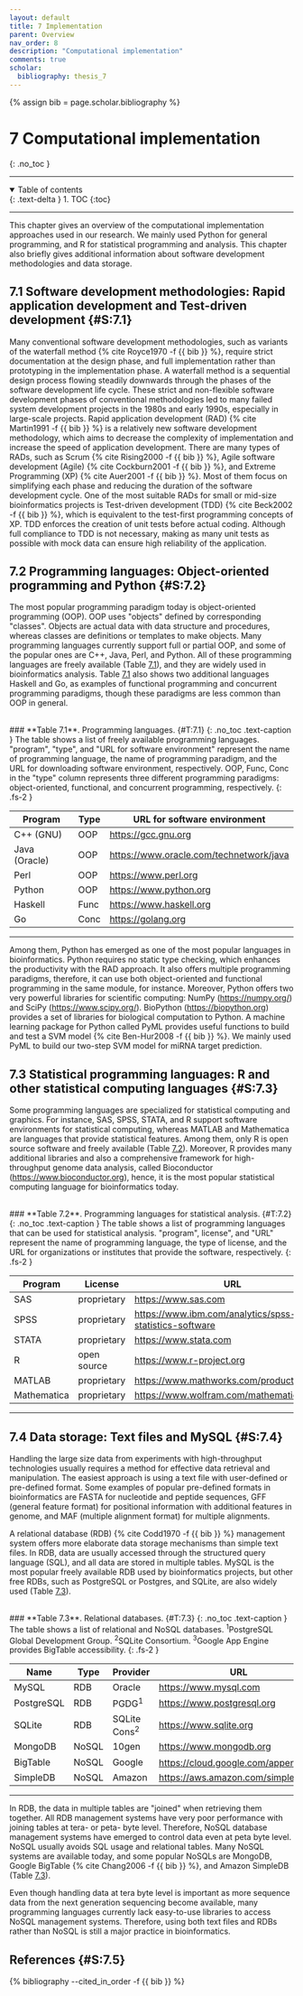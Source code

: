```yaml
---
layout: default
title: 7 Implementation
parent: Overview
nav_order: 8
description: "Computational implementation"
comments: true
scholar:
  bibliography: thesis_7
---
```


{% assign bib = page.scholar.bibliography %}

# 7 Computational implementation
{: .no_toc }

---

<details open markdown="block">
  <summary>
    Table of contents
  </summary>
  {: .text-delta }
1. TOC
{:toc}
</details>

---

This chapter gives an overview of the computational implementation
approaches used in our research. We mainly used Python for general
programming, and R for statistical programming and analysis. This
chapter also briefly gives additional information about software
development methodologies and data storage.

## 7.1 Software development methodologies: Rapid application development and Test-driven development {#S:7.1}

Many conventional software development methodologies, such as variants
of the waterfall method {% cite Royce1970 -f {{ bib }} %}, require strict documentation at
the design phase, and full implementation rather than prototyping in the
implementation phase. A waterfall method is a sequential design process
flowing steadily downwards through the phases of the software
development life cycle. These strict and non-flexible software
development phases of conventional methodologies led to many failed
system development projects in the 1980s and early 1990s, especially in
large-scale projects. Rapid application development (RAD) {% cite Martin1991 -f {{ bib }} %}
is a relatively new software development methodology, which aims to
decrease the complexity of implementation and increase the speed of
application development. There are many types of RADs, such as Scrum
{% cite Rising2000 -f {{ bib }} %}, Agile software development (Agile) {% cite Cockburn2001 -f {{ bib }} %}, and
Extreme Programming (XP) {% cite Auer2001 -f {{ bib }} %}. Most of them focus on simplifying
each phase and reducing the duration of the software development cycle.
One of the most suitable RADs for small or mid-size bioinformatics
projects is Test-driven development (TDD) {% cite Beck2002 -f {{ bib }} %}, which is
equivalent to the test-first programming concepts of XP. TDD enforces
the creation of unit tests before actual coding. Although full
compliance to TDD is not necessary, making as many unit tests as
possible with mock data can ensure high reliability of the application.

## 7.2 Programming languages: Object-oriented programming and Python {#S:7.2}

The most popular programming paradigm today is object-oriented
programming (OOP). OOP uses "objects" defined by corresponding
"classes". Objects are actual data with data structure and procedures,
whereas classes are definitions or templates to make objects. Many
programming languages currently support full or partial OOP, and some of
the popular ones are C++, Java, Perl, and Python. All of these
programming languages are freely available (Table [7.1](#T:7.1)),
and they are widely used in bioinformatics analysis.
Table [7.1](#T:7.1) also shows two additional languages Haskell
and Go, as examples of functional programming and concurrent programming
paradigms, though these paradigms are less common than OOP in general.

<br />
### **Table 7.1**. Programming languages. {#T:7.1}
{: .no_toc .text-caption }
The table shows a list of freely
available programming languages. "program", "type", and "URL for
software environment" represent the name of programming language, the
name of programming paradigm, and the URL for downloading software
environment, respectively. OOP, Func, Conc in the "type" column
represents three different programming paradigms: object-oriented,
functional, and concurrent programming, respectively.
{: .fs-2 }

| Program       | Type | URL for software environment              |
|---------------|------|-------------------------------------------|
| C++ (GNU)     | OOP  | <https://gcc.gnu.org>                     |
| Java (Oracle) | OOP  | <https://www.oracle.com/technetwork/java> |
| Perl          | OOP  | <https://www.perl.org>                    |
| Python        | OOP  | <https://www.python.org>                  |
| Haskell       | Func | <https://www.haskell.org>                 |
| Go            | Conc | <https://golang.org>                      |

---

Among them, Python has emerged as one of the most popular languages in
bioinformatics. Python requires no static type checking, which enhances
the productivity with the RAD approach. It also offers multiple
programming paradigms, therefore, it can use both object-oriented and
functional programming in the same module, for instance. Moreover,
Python offers two very powerful libraries for scientific computing:
NumPy (<https://numpy.org/>) and SciPy (<https://www.scipy.org/>).
BioPython (<https://biopython.org>) provides a set of libraries for
biological computation to Python. A machine learning package for Python
called PyML provides useful functions to build and test a SVM model
{% cite Ben-Hur2008 -f {{ bib }} %}. We mainly used PyML to build our two-step SVM model for
miRNA target prediction.

## 7.3 Statistical programming languages: R and other statistical computing languages {#S:7.3}

Some programming languages are specialized for statistical computing and
graphics. For instance, SAS, SPSS, STATA, and R support software
environments for statistical computing, whereas MATLAB and Mathematica
are languages that provide statistical features. Among them, only R is
open source software and freely available (Table [7.2](#T:7.2)).
Moreover, R provides many additional
libraries and also a comprehensive framework for high-throughput genome
data analysis, called Bioconductor (<https://www.bioconductor.org>),
hence, it is the most popular statistical computing language for
bioinformatics today.

<br />
### **Table 7.2**. Programming languages for statistical analysis. {#T:7.2}
{: .no_toc .text-caption }
The table shows
a list of programming languages that can be used for statistical
analysis. "program", license", and "URL" represent the name of
programming language, the type of license, and the URL for
organizations or institutes that provide the software, respectively.
{: .fs-2 }

| Program     | License     | URL                                         |
|-------------|-------------|---------------------------------------------|
| SAS         | proprietary | <https://www.sas.com>                       |
| SPSS        | proprietary | <https://www.ibm.com/analytics/spss-statistics-software> |
| STATA       | proprietary | <https://www.stata.com>                     |
| R           | open source | <https://www.r-project.org>                 |
| MATLAB      | proprietary | <https://www.mathworks.com/products/matlab> |
| Mathematica | proprietary | <https://www.wolfram.com/mathematica>       |

---

## 7.4 Data storage: Text files and MySQL {#S:7.4}

Handling the large size data from experiments with high-throughput
technologies usually requires a method for effective data retrieval and
manipulation. The easiest approach is using a text file with
user-defined or pre-defined format. Some examples of popular pre-defined
formats in bioinformatics are FASTA for nucleotide and peptide
sequences, GFF (general feature format) for positional information with
additional features in genome, and MAF (multiple alignment format) for
multiple alignments.

A relational database (RDB) {% cite Codd1970 -f {{ bib }} %} management system offers more
elaborate data storage mechanisms than simple text files. In RDB, data
are usually accessed through the structured query language (SQL), and
all data are stored in multiple tables. MySQL is the most popular freely
available RDB used by bioinformatics projects, but other free RDBs, such
as PostgreSQL or Postgres, and SQLite, are also widely used (Table [7.3](#T:7.3)).

<br />
### **Table 7.3**. Relational databases. {#T:7.3}
{: .no_toc .text-caption }
The table shows a list of relational and NoSQL databases.
<sup>1</sup>PostgreSQL Global Development Group.
<sup>2</sup>SQLite Consortium.
<sup>3</sup>Google App Engine provides BigTable accessibility.
{: .fs-2 }

| Name       | Type  | Provider                | URL                                            |
|------------|-------|-------------------------|------------------------------------------------|
| MySQL      | RDB   | Oracle                  | <https://www.mysql.com>                         |
| PostgreSQL | RDB   | PGDG<sup>1</sup>        | <https://www.postgresql.org>                    |
| SQLite     | RDB   | SQLite Cons<sup>2</sup> | <https://www.sqlite.org>                        |
| MongoDB    | NoSQL | 10gen                   | <https://www.mongodb.org>                       |
| BigTable   | NoSQL | Google                  | <https://cloud.google.com/appengine><sup>3</sup> |
| SimpleDB   | NoSQL | Amazon                  | <https://aws.amazon.com/simpledb>               |

---

In RDB, the data in multiple tables are "joined" when retrieving them
together. All RDB management systems have very poor performance with
joining tables at tera- or peta- byte level. Therefore, NoSQL database
management systems have emerged to control data even at peta byte level.
NoSQL usually avoids SQL usage and relational tables. Many NoSQL systems
are available today, and some popular NoSQLs are MongoDB, Google
BigTable {% cite Chang2006 -f {{ bib }} %}, and Amazon SimpleDB (Table [7.3](#T:7.3)).

Even though handling data at tera byte level is important as more
sequence data from the next generation sequencing become available, many
programming languages currently lack easy-to-use libraries to access
NoSQL management systems. Therefore, using both text files and RDBs
rather than NoSQL is still a major practice in bioinformatics.

## References {#S:7.5}
{% bibliography --cited_in_order -f {{ bib }} %}

